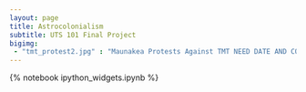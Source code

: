 ```yaml
---
layout: page
title: Astrocolonialism 
subtitle: UTS 101 Final Project
bigimg:
 - "tmt_protest2.jpg" : "Maunakea Protests Against TMT NEED DATE AND COPYRIGHT"
---
```


{% notebook ipython_widgets.ipynb %}
